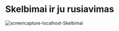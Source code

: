 # Skelbimai ir ju rusiavimas
![screencapture-localhost-Skelbimai](https://user-images.githubusercontent.com/107833251/206707565-4e739b9f-3eb9-4471-80d5-687c8aa381ed.png)
